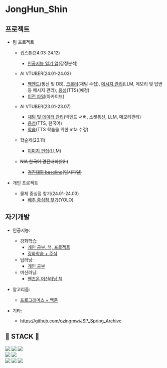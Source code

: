 # JongHun_Shin

## 프로젝트
* 팀 프로젝트
  
  + 캡스톤(24.03-24.12)
    - [인공지능 일기 앱](https://github.com/ozingmw/capstone)(감정분석)
      
  + AI VTUBER(24.01-24.03)
    - [백엔드](https://github.com/ozingmw/RIYA_backend)(통신 및 DB), [크롤러](https://github.com/ozingmw/Chat_Crowler)(채팅 수집), [메시지 관리](https://github.com/ozingmw/MSG_Controller)(LLM, 메모리 및 답변 등 메시지 관리), [음성](https://github.com/ozingmw)(TTS)(예정)<br>
    - [이전 파일](https://github.com/ozingmw/chzzk_riya)(아카이브)
      
  + AI VTUBER(23.01-23.07)
    - [채팅 및 데이터 관리](https://github.com/ozingmw/twitch_riya)(백엔드 서버, 소켓통신, LLM, 메모리관리)
    - [음성](https://github.com/ozingmw/naturalspeech-korean)(TTS, 한국어)
    - [학습](https://github.com/ozingmw/mfa_to_npy)(TTS 학습을 위한 mfa 수정)
      
  + 학술제(23.11)
    - [이미지 편집](https://github.com/ozingmw/GPT4_PhotoRetouching)(LLM)
      
  + ~~NIA 한국어 경진대회(22.)~~
    - ~~[경진대회 baseline](https://github.com/ozingmw/korean_ai_competition)(임시파일)~~
      
* 개인 프로젝트<br>
  + 물체 중심점 찾기(24.01-24.03)
    - [배추 중심점 찾기](https://github.com/ozingmw/yolo_baechu)(YOLO)

## 자기개발
  * 인공지능:
    + 강화학습:
      - [개인 공부, 책, 프로젝트](https://github.com/ozingmw/RL_study)
      - [강화학습 + 주식](https://github.com/ozingmw/RL_finance)
    + 딥러닝:
      - [개인 공부](https://github.com/ozingmw/DeepLearningBackup)
    + 머신러닝:
      - [핸즈온 머신러닝 책](https://github.com/ozingmw/Hands-On_ML_Repo)
      
  * 알고리즘:
    + [프로그래머스 + 백준](https://github.com/ozingmw/AlgorithmTest)

  * 기타:
    + ~~https://github.com/ozingmw/JSP_Spring_Archive~~
  

## 🔨 STACK 🔨
<div style="display:flex; flex-direction:column; align-items:flex-start;">
  <div>
    <img src="https://img.shields.io/badge/Python-3776AB?style=for-the-badge&logo=python&logoColor=white"/>
    <img src="https://img.shields.io/badge/PyTorch-EE4C2C?style=for-the-badge&logo=pytorch&logoColor=white">
    <img src="https://img.shields.io/badge/Tensorflow-FF6F00?style=for-the-badge&logo=tensorflow&logoColor=white">
  </div>
  <div>
    <img src="https://img.shields.io/badge/vscode-007ACC?style=for-the-badge&logo=visualstudiocode&logoColor=white"/>
    <img src="https://img.shields.io/badge/conda-44A833?style=for-the-badge&logo=anaconda&logoColor=white"/>
  </div>
  <div>
    <img src="https://img.shields.io/badge/windows-0078D6?style=for-the-badge&logo=windows10&logoColor=white"/>
    <img src="https://img.shields.io/badge/linux-FCC624?style=for-the-badge&logo=linux&logoColor=white"/>
    <img src="https://img.shields.io/badge/macos-000000?style=for-the-badge&logo=macos&logoColor=white"/>
  </div>
</div>
